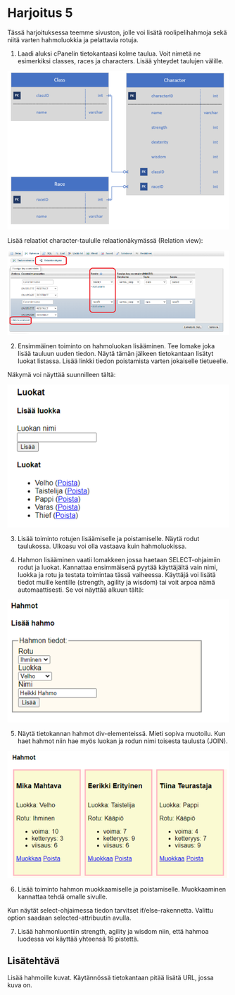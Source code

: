 # Harjoitus 5

Tässä harjoituksessa teemme sivuston, jolle voi lisätä roolipelihahmoja sekä niitä varten hahmoluokkia ja pelattavia rotuja.

1. Laadi aluksi cPanelin tietokantaasi kolme taulua. Voit nimetä ne esimerkiksi classes, races ja characters. Lisää yhteydet taulujen välille.

![taulut](./luokat.png)

Lisää relaatiot character-taululle relaationäkymässä (Relation view):

![relaatiot](./relaatio.png)

2. Ensimmäinen toiminto on hahmoluokan lisääminen. Tee lomake joka lisää tauluun uuden tiedon. Näytä tämän jälkeen tietokantaan lisätyt luokat listassa. Lisää linkki tiedon poistamista varten jokaiselle tietueelle.

Näkymä voi näyttää suunnilleen tältä:

![hahmoluokat](./hahmoluokat.png)

3. Lisää toiminto rotujen lisäämiselle ja poistamiselle. Näytä rodut taulukossa. Ulkoasu voi olla vastaava kuin hahmoluokissa.

4. Hahmon lisääminen vaatii lomakkeen jossa haetaan SELECT-ohjaimiin rodut ja luokat. Kannattaa ensimmäisenä pyytää käyttäjältä vain nimi, luokka ja rotu ja testata toimintaa tässä vaiheessa. Käyttäjä voi lisätä tiedot muille kentille (strength, agility ja wisdom) tai voit arpoa nämä automaattisesti. Se voi näyttää alkuun tältä:

![hahmon lisäys](./hahmolisays.png)

5. Näytä tietokannan hahmot div-elementeissä. Mieti sopiva muotoilu. Kun haet hahmot niin hae myös luokan ja rodun nimi toisesta taulusta (JOIN).

![hahmot](./hahmot.png)

6. Lisää toiminto hahmon muokkaamiselle ja poistamiselle. Muokkaaminen kannattaa tehdä omalle sivulle.

Kun näytät select-ohjaimessa tiedon tarvitset if/else-rakennetta. Valittu option saadaan selected-attribuutin avulla.

7. Lisää hahmonluontiin strength, agility ja wisdom niin, että hahmoa luodessa voi käyttää yhteensä 16 pistettä.

## Lisätehtävä

Lisää hahmoille kuvat. Käytännössä tietokantaan pitää lisätä URL, jossa kuva on.